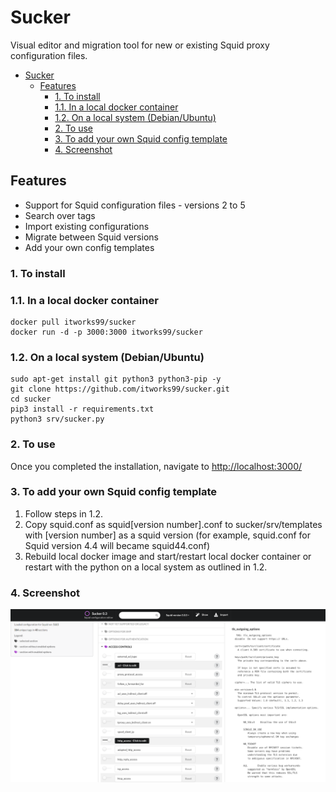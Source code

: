 # Sucker

Visual editor and migration tool for new or existing Squid proxy configuration files.

- [Sucker](#sucker)
  - [Features](#features)
    - [1. To install](#1-to-install)
    - [1.1. In a local docker container](#11-in-a-local-docker-container)
    - [1.2. On a local system (Debian/Ubuntu)](#12-on-a-local-system-debianubuntu)
    - [2. To use](#2-to-use)
    - [3. To add your own Squid config template](#3-to-add-your-own-squid-config-template)
    - [4. Screenshot](#4-screenshot)

## Features

- Support for Squid configuration files - versions 2 to 5
- Search over tags
- Import existing configurations
- Migrate between Squid versions
- Add your own config templates

### 1. To install

### 1.1. In a local docker container

```shell
docker pull itworks99/sucker
docker run -d -p 3000:3000 itworks99/sucker
```

### 1.2. On a local system (Debian/Ubuntu)

```shell
sudo apt-get install git python3 python3-pip -y
git clone https://github.com/itworks99/sucker.git
cd sucker
pip3 install -r requirements.txt
python3 srv/sucker.py
```

### 2. To use

Once you completed the installation, navigate to <http://localhost:3000/>

### 3. To add your own Squid config template

1. Follow steps in 1.2.
2. Copy squid.conf as squid[version number].conf to sucker/srv/templates with [version number] as a squid version (for example, squid.conf for Squid version 4.4 will became squid44.conf)
3. Rebuild local docker image and start/restart local docker container or restart with the python on a local system as outlined in 1.2.

### 4. Screenshot

![Screenshot](Screenshot_Sucker.png)

